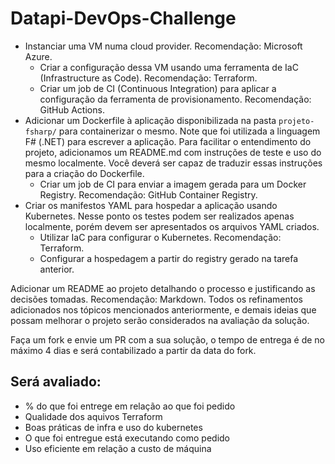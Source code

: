 # Datapi-DevOps-Challenge

- Instanciar uma VM numa cloud provider. Recomendação: Microsoft Azure.
    - Criar a configuração dessa VM usando uma ferramenta de IaC (Infrastructure as Code). Recomendação: Terraform.
    - Criar um job de CI (Continuous Integration) para aplicar a configuração da ferramenta de provisionamento. Recomendação: GitHub Actions.
- Adicionar um Dockerfile à aplicação disponibilizada na pasta `projeto-fsharp/` para containerizar o mesmo. Note que foi utilizada a linguagem F# (.NET) para escrever a aplicação. Para facilitar o entendimento do projeto, adicionamos um README.md com instruções de teste e uso do mesmo localmente. Você deverá ser capaz de traduzir essas instruções para a criação do Dockerfile.
    - Criar um job de CI para enviar a imagem gerada para um Docker Registry. Recomendação: GitHub Container Registry.
- Criar os manifestos YAML para hospedar a aplicação usando Kubernetes. Nesse ponto os testes podem ser realizados apenas localmente, porém devem ser apresentados os arquivos YAML criados.
    * Utilizar IaC para configurar o Kubernetes. Recomendação: Terraform.
    * Configurar a hospedagem a partir do registry gerado na tarefa anterior.

Adicionar um README ao projeto detalhando o processo e justificando as decisões tomadas. Recomendação: Markdown. Todos os refinamentos adicionados nos tópicos mencionados anteriormente, e demais ideias que possam melhorar o projeto serão considerados na avaliação da solução.

Faça um fork e envie um PR com a sua solução, o tempo de entrega é de no máximo 4 dias e será contabilizado a partir da data do fork.

## Será avaliado:

- % do que foi entrege em relação ao que foi pedido
- Qualidade dos aquivos Terraform
- Boas práticas de infra e uso do kubernetes
- O que foi entregue está executando como pedido
- Uso eficiente em relação a custo de máquina
